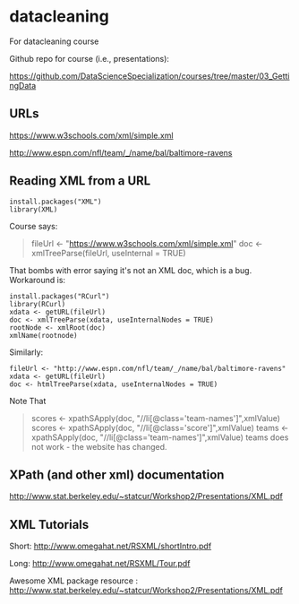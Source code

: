 # datacleaning
For datacleaning course

Github repo for course (i.e., presentations):

https://github.com/DataScienceSpecialization/courses/tree/master/03_GettingData


## URLs

https://www.w3schools.com/xml/simple.xml

http://www.espn.com/nfl/team/_/name/bal/baltimore-ravens

## Reading XML from a URL

````
install.packages("XML")
library(XML)
````

Course says: 
> fileUrl <- "https://www.w3schools.com/xml/simple.xml"
> doc <- xmlTreeParse(fileUrl, useInternal = TRUE)

That bombs with error saying it's not an XML doc, which is a bug. Workaround is:

````
install.packages("RCurl")
library(RCurl)
xdata <- getURL(fileUrl)
doc <- xmlTreeParse(xdata, useInternalNodes = TRUE)
rootNode <- xmlRoot(doc)
xmlName(rootnode)
````

Similarly:

````
fileUrl <- "http://www.espn.com/nfl/team/_/name/bal/baltimore-ravens"
xdata <- getURL(fileUrl)
doc <- htmlTreeParse(xdata, useInternalNodes = TRUE)
````

Note That
> scores <- xpathSApply(doc, "//li[@class='team-names']",xmlValue)
> scores <- xpathSApply(doc, "//li[@class='score']",xmlValue)
> teams <- xpathSApply(doc, "//li[@class='team-names']",xmlValue)
> teams
does not work - the website has changed.

## XPath (and other xml) documentation

http://www.stat.berkeley.edu/~statcur/Workshop2/Presentations/XML.pdf

## XML Tutorials

Short: http://www.omegahat.net/RSXML/shortIntro.pdf

Long: http://www.omegahat.net/RSXML/Tour.pdf

Awesome XML package resource : http://www.stat.berkeley.edu/~statcur/Workshop2/Presentations/XML.pdf
